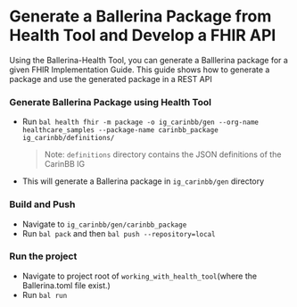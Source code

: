 # Generate a Ballerina Package from Health Tool and Develop a FHIR API

Using the Ballerina-Health Tool, you can generate a Balllerina package
for a given FHIR Implementation Guide.
This guide shows how to generate a package and use the generated package in a REST API

### Generate Ballerina Package using Health Tool

- Run `bal health fhir -m package -o ig_carinbb/gen --org-name healthcare_samples --package-name carinbb_package ig_carinbb/definitions/`
    > Note: `definitions` directory contains the JSON definitions of the CarinBB IG
- This will generate a Ballerina package in `ig_carinbb/gen` directory

### Build and Push

- Navigate to `ig_carinbb/gen/carinbb_package`
- Run `bal pack` and then `bal push --repository=local`

### Run the project

- Navigate to project root of `working_with_health_tool`(where the Ballerina.toml file exist.)
- Run `bal run`
